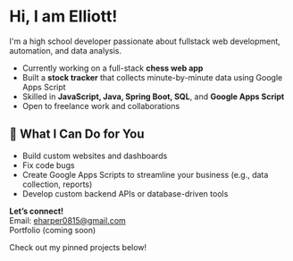 # Hi, I am Elliott!

I'm a high school developer passionate about fullstack web development, automation, and data analysis.

- Currently working on a full-stack **chess web app**
- Built a **stock tracker** that collects minute-by-minute data using Google Apps Script
- Skilled in **JavaScript, Java, Spring Boot, SQL**, and **Google Apps Script**
- Open to freelance work and collaborations

## 💼 What I Can Do for You
- Build custom websites and dashboards
- Fix code bugs
- Create Google Apps Scripts to streamline your business (e.g., data collection, reports)
- Develop custom backend APIs or database-driven tools

**Let’s connect!**  
Email: eharper0815@gmail.com  
Portfolio (coming soon)

Check out my pinned projects below!
